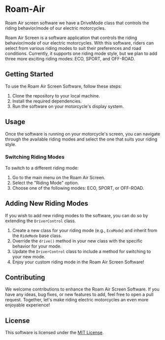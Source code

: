 # Roam-Air
Roam Air screen software we have a DriveMode class that controls the riding behavior/mode of our electric motorcycles.

Roam Air Screen is a software application that controls the riding behavior/mode of our electric motorcycles. With this software, riders can select from various riding modes to suit their preferences and road conditions. Currently, it supports one riding mode style, but we plan to add three more exciting riding modes: ECO, SPORT, and OFF-ROAD.

## Getting Started

To use the Roam Air Screen Software, follow these steps:

1. Clone the repository to your local machine.
2. Install the required dependencies.
3. Run the software on your motorcycle's display system.

## Usage

Once the software is running on your motorcycle's screen, you can navigate through the available riding modes and select the one that suits your riding style.

### Switching Riding Modes

To switch to a different riding mode:

1. Go to the main menu on the Roam Air Screen.
2. Select the "Riding Mode" option.
3. Choose one of the following modes: ECO, SPORT, or OFF-ROAD.

## Adding New Riding Modes

If you wish to add new riding modes to the software, you can do so by extending the `DriverControl` class.

1. Create a new class for your riding mode (e.g., `EcoMode`) and inherit from the `RideMode` base class.
2. Override the `drive()` method in your new class with the specific behavior for your mode.
3. Update the `DriverControl` class to include a method for switching to your new mode.
4. Enjoy your custom riding mode in the Roam Air Screen Software!

## Contributing

We welcome contributions to enhance the Roam Air Screen Software. If you have any ideas, bug fixes, or new features to add, feel free to open a pull request. Together, let's make riding electric motorcycles an even more enjoyable experience!

## License

This software is licensed under the [MIT License](LICENSE).
